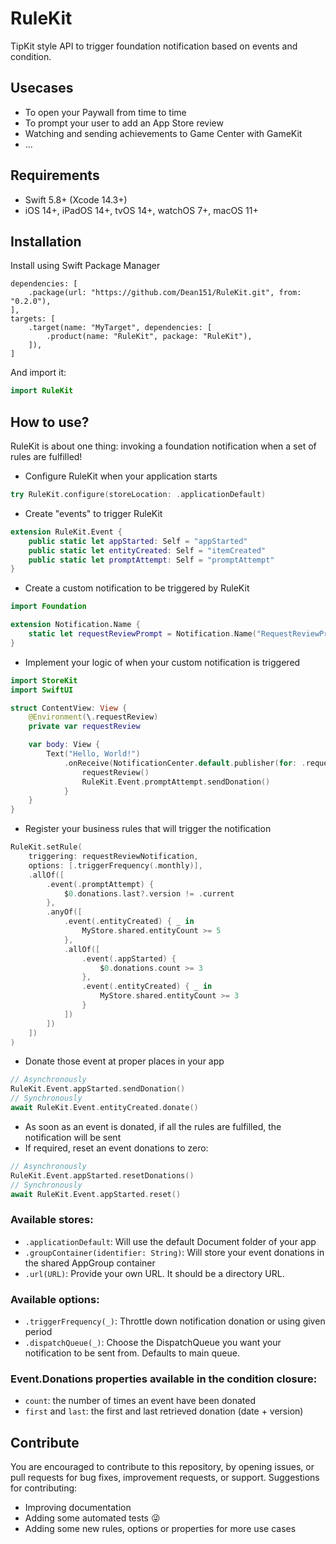 # RuleKit

TipKit style API to trigger foundation notification based on events and condition.

## Usecases
- To open your Paywall from time to time
- To prompt your user to add an App Store review
- Watching and sending achievements to Game Center with GameKit
- ...

## Requirements
- Swift 5.8+ (Xcode 14.3+)
- iOS 14+, iPadOS 14+, tvOS 14+, watchOS 7+, macOS 11+

## Installation

Install using Swift Package Manager
```
dependencies: [
    .package(url: "https://github.com/Dean151/RuleKit.git", from: "0.2.0"),
],
targets: [
    .target(name: "MyTarget", dependencies: [
        .product(name: "RuleKit", package: "RuleKit"),
    ]),
]
```

And import it:
```swift
import RuleKit
```

## How to use?

RuleKit is about one thing: invoking a foundation notification when a set of rules are fulfilled!

- Configure RuleKit when your application starts
```swift
try RuleKit.configure(storeLocation: .applicationDefault)
```
- Create "events" to trigger RuleKit
```swift
extension RuleKit.Event {
    public static let appStarted: Self = "appStarted"
    public static let entityCreated: Self = "itemCreated"
    public static let promptAttempt: Self = "promptAttempt"
}
```
- Create a custom notification to be triggered by RuleKit
```swift
import Foundation

extension Notification.Name {
    static let requestReviewPrompt = Notification.Name("RequestReviewPrompt")
}
```
- Implement your logic of when your custom notification is triggered
```swift
import StoreKit
import SwiftUI

struct ContentView: View {
    @Environment(\.requestReview)
    private var requestReview

    var body: View {
        Text("Hello, World!")
            .onReceive(NotificationCenter.default.publisher(for: .requestReviewPrompt)) { _ in
                requestReview()
                RuleKit.Event.promptAttempt.sendDonation()
            }
    }
}
```
- Register your business rules that will trigger the notification
```swift
RuleKit.setRule(
    triggering: requestReviewNotification, 
    options: [.triggerFrequency(.monthly)], 
    .allOf([
        .event(.promptAttempt) {
            $0.donations.last?.version != .current
        },
        .anyOf([
            .event(.entityCreated) { _ in
                MyStore.shared.entityCount >= 5
            },
            .allOf([
                .event(.appStarted) {
                    $0.donations.count >= 3
                },
                .event(.entityCreated) { _ in
                    MyStore.shared.entityCount >= 3
                }
            ])
        ])
    ])
)
```
- Donate those event at proper places in your app
```swift
// Asynchronously
RuleKit.Event.appStarted.sendDonation()
// Synchronously
await RuleKit.Event.entityCreated.donate()
```
- As soon as an event is donated, if all the rules are fulfilled, the notification will be sent
- If required, reset an event donations to zero:
```swift
// Asynchronously
RuleKit.Event.appStarted.resetDonations()
// Synchronously
await RuleKit.Event.appStarted.reset()
```

### Available stores:
- `.applicationDefault`: Will use the default Document folder of your app
- `.groupContainer(identifier: String)`: Will store your event donations in the shared AppGroup container
- `.url(URL)`: Provide your own URL. It should be a directory URL.

### Available options:
- `.triggerFrequency(_)`: Throttle down notification donation or using given period
- `.dispatchQueue(_)`: Choose the DispatchQueue you want your notification to be sent from. Defaults to main queue.

### Event.Donations properties available in the condition closure:
- `count`: the number of times an event have been donated
- `first` and `last`: the first and last retrieved donation (date + version)

## Contribute
You are encouraged to contribute to this repository, by opening issues, or pull requests for bug fixes, improvement requests, or support.
Suggestions for contributing:
-  Improving documentation
-  Adding some automated tests 😜
-  Adding some new rules, options or properties for more use cases
